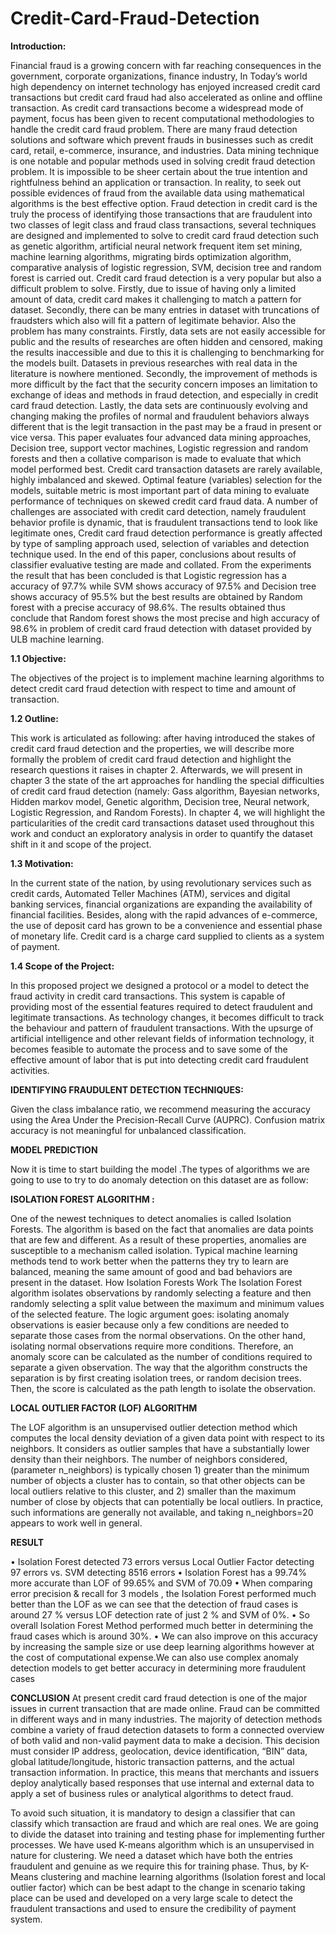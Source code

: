# Credit-Card-Fraud-Detection

**Introduction:**

Financial fraud is a growing concern with far reaching consequences in the government, corporate organizations, finance industry, In Today’s world high dependency on internet technology has enjoyed increased credit card transactions but credit card fraud had also accelerated as online and offline transaction. As credit card transactions become a widespread mode of payment, focus has been given to recent computational methodologies to handle the credit card fraud problem. There are many fraud detection solutions and software which prevent frauds in businesses such as credit card, retail, e-commerce, insurance, and industries. Data mining technique is one notable and popular methods used in solving credit fraud detection problem. It is impossible to be sheer certain about the true intention and rightfulness behind an application or transaction. In reality, to seek out possible evidences of fraud from the available data using mathematical algorithms is the best effective option. Fraud detection in credit card is the truly the process of identifying those transactions that are fraudulent into two classes of legit class and fraud class transactions, several techniques are designed and implemented to solve to credit card fraud detection such as genetic algorithm, artificial neural network frequent item set mining, machine learning algorithms, migrating birds optimization algorithm, comparative analysis of logistic regression, SVM, decision tree and random forest is carried out. Credit card fraud detection is a very popular but also a difficult problem to solve. Firstly, due to issue of having only a limited amount of data, credit card makes it challenging to match a pattern for dataset. Secondly, there can be many entries in dataset with truncations of fraudsters which also will fit a pattern of legitimate behavior. Also the problem has many constraints. Firstly, data sets are not easily accessible for public and the results of researches are often hidden and censored, making the results inaccessible and due to this it is challenging to benchmarking for the models built. Datasets in previous researches with real data in the literature is nowhere mentioned. Secondly, the improvement of methods is more difficult by the fact that the security concern imposes an limitation to exchange of ideas and methods in fraud detection, and especially in credit card fraud detection. Lastly, the data sets are continuously evolving and changing making the profiles of normal and fraudulent behaviors always different that is the legit transaction in the past may be a fraud in present or vice versa. This paper evaluates four advanced data mining approaches, Decision tree, support vector machines, Logistic regression and random forests and then a collative comparison is made to evaluate that which model performed best. Credit card transaction datasets are rarely available, highly imbalanced and skewed. Optimal feature (variables) selection for the models, suitable metric is most important part of data mining to evaluate performance of techniques on skewed credit card fraud data. A number of challenges are associated with credit card detection, namely fraudulent behavior profile is dynamic, that is fraudulent transactions tend to look like legitimate ones, Credit card fraud detection performance is greatly affected by type of sampling approach used, selection of variables and detection technique used. In the end of this paper, conclusions about results of classifier evaluative testing are made and collated. From the experiments the result that has been concluded is that Logistic regression has a accuracy of 97.7% while SVM shows accuracy of 97.5% and Decision tree shows accuracy of 95.5% but the best results are obtained by Random forest with a precise accuracy of 98.6%. The results obtained thus conclude that Random forest shows the most precise and high accuracy of 98.6% in problem of credit card fraud detection with dataset provided by ULB machine learning. 

**1.1 Objective:**

The objectives of the project is to implement machine learning algorithms to detect credit card fraud detection with respect to time and amount of transaction.

**1.2 Outline:**

This work is articulated as following: after having introduced the stakes of credit card fraud detection and the properties, we will describe more formally the problem of credit card fraud detection and highlight the research questions it raises in chapter 2. Afterwards, we will present in chapter 3 the state of the art approaches for handling the special difficulties of credit card fraud detection (namely: Gass algorithm, Bayesian networks, Hidden markov model, Genetic algorithm, Decision tree, Neural network, Logistic Regression, and Random Forests). In chapter 4, we will highlight the particularities of the credit card transactions dataset used throughout this work and conduct an exploratory analysis in order to quantify the dataset shift in it and scope of the project. 

**1.3 Motivation:**

In the current state of the nation, by using revolutionary services such as credit cards, Automated Teller Machines (ATM), services and digital banking services, financial organizations are expanding the availability of financial facilities. Besides, along with the rapid advances of e-commerce, the use of deposit card has grown to be a convenience and essential phase of monetary life. Credit card is a charge card supplied to clients as a system of payment. 

**1.4	Scope of the Project:**

In this proposed project we designed a protocol or a model to detect the fraud activity in credit card transactions. This system is capable of providing most of the essential features required to detect fraudulent and legitimate transactions.
As technology changes, it becomes difficult to track the behaviour and pattern of fraudulent transactions. With the upsurge of artificial intelligence and other relevant fields of information technology, it becomes feasible to automate the process and to save some of the effective amount of labor that is put into detecting credit card fraudulent activities.

**IDENTIFYING FRAUDULENT DETECTION TECHNIQUES:**

Given the class imbalance ratio, we recommend measuring the accuracy using the Area Under the Precision-Recall Curve (AUPRC). Confusion matrix accuracy is not meaningful for unbalanced classification.

**MODEL PREDICTION**

Now it is time to start building the model .The types of algorithms we are going to use to try to do anomaly detection on this dataset are as follow:

**ISOLATION FOREST ALGORITHM :**

One of the newest techniques to detect anomalies is called Isolation Forests. The algorithm is based on the fact that anomalies are data points that are few and different. As a result of these properties, anomalies are susceptible to a mechanism called isolation.
Typical machine learning methods tend to work better when the patterns they try to learn are balanced, meaning the same amount of good and bad behaviors are present in the dataset.
How Isolation Forests Work The Isolation Forest algorithm isolates observations by randomly selecting a feature and then randomly selecting a split value between the maximum and minimum values of the selected feature. The logic argument goes: isolating anomaly observations is easier because only a few conditions are needed to separate those cases from the normal observations. On the other hand, isolating normal observations require more conditions. Therefore, an anomaly score can be calculated as the number of conditions required to separate a given observation.
The way that the algorithm constructs the separation is by first creating isolation trees, or random decision trees. Then, the score is calculated as the path length to isolate the observation.

**LOCAL OUTLIER FACTOR (LOF) ALGORITHM**

The LOF algorithm is an unsupervised outlier detection method which computes the local density deviation of a given data point with respect to its neighbors. It considers as outlier samples that have a substantially lower density than their neighbors.
The number of neighbors considered, (parameter n_neighbors) is typically chosen 1) greater than the minimum number of objects a cluster has to contain, so that other objects can be local outliers relative to this cluster, and 2) smaller than the maximum number of close by objects that can potentially be local outliers. In practice, such informations are generally not available, and taking n_neighbors=20 appears to work well in general.

**RESULT**

•	Isolation Forest detected 73 errors versus Local Outlier Factor detecting 97 errors vs. SVM detecting 8516 errors
•	Isolation Forest has a 99.74% more accurate than LOF of 99.65% and SVM of 70.09
•	When comparing error precision & recall for 3 models , the Isolation Forest performed much better than the LOF as we can see that the detection of fraud cases is around 27 % versus LOF detection rate of just 2 % and SVM of 0%.
•	So overall Isolation Forest Method performed much better in determining the fraud cases which is around 30%.
•	We can also improve on this accuracy by increasing the sample size or use deep learning algorithms however at the cost of computational expense.We can also use complex anomaly detection models to get better accuracy in determining more fraudulent cases

**CONCLUSION**
At present credit card fraud detection is one of the major issues in current transaction that are made online. Fraud can be committed in different ways and in many industries. The majority of detection methods combine a variety of fraud detection datasets to form a connected overview of both valid and non-valid payment data to make a decision. This decision must consider IP address, geolocation, device identification, “BIN” data, global latitude/longitude, historic transaction patterns, and the actual transaction information. In practice, this means that merchants and issuers deploy analytically based responses that use internal and external data to apply a set of business rules or analytical algorithms to detect fraud.

To avoid such situation, it is mandatory to design a classifier that can classify which transaction are fraud and which are real ones. We are going to divide the dataset into training and testing phase for implementing further processes. We have used K-means algorithm which is an unsupervised in nature for clustering. We need a dataset which have both the entries fraudulent and genuine as we require this for training phase. Thus, by K-Means clustering and machine learning algorithms (Isolation forest and local outlier factor) which can be best adapt to the change in scenario taking place can be used and developed on a very large scale to detect the fraudulent transactions and used to ensure the credibility of payment system.


